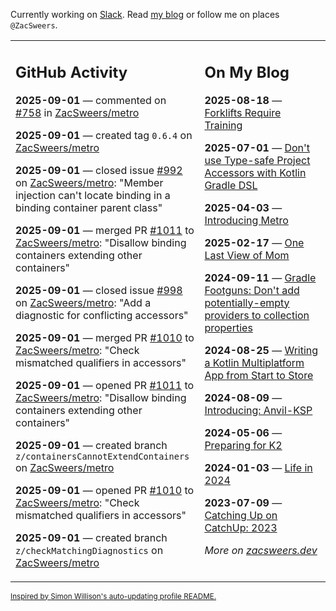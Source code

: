 Currently working on [Slack](https://slack.com/). Read [my blog](https://zacsweers.dev/) or follow me on places `@ZacSweers`.

<table><tr><td valign="top" width="60%">

## GitHub Activity
<!-- githubActivity starts -->
**2025-09-01** — commented on [#758](https://github.com/ZacSweers/metro/pull/758#issuecomment-3240973534) in [ZacSweers/metro](https://github.com/ZacSweers/metro)

**2025-09-01** — created tag `0.6.4` on [ZacSweers/metro](https://github.com/ZacSweers/metro)

**2025-09-01** — closed issue [#992](https://github.com/ZacSweers/metro/issues/992) on [ZacSweers/metro](https://github.com/ZacSweers/metro): "Member injection can't locate binding in a binding container parent class"

**2025-09-01** — merged PR [#1011](https://github.com/ZacSweers/metro/pull/1011) to [ZacSweers/metro](https://github.com/ZacSweers/metro): "Disallow binding containers extending other containers"

**2025-09-01** — closed issue [#998](https://github.com/ZacSweers/metro/issues/998) on [ZacSweers/metro](https://github.com/ZacSweers/metro): "Add a diagnostic for conflicting accessors"

**2025-09-01** — merged PR [#1010](https://github.com/ZacSweers/metro/pull/1010) to [ZacSweers/metro](https://github.com/ZacSweers/metro): "Check mismatched qualifiers in accessors"

**2025-09-01** — opened PR [#1011](https://github.com/ZacSweers/metro/pull/1011) to [ZacSweers/metro](https://github.com/ZacSweers/metro): "Disallow binding containers extending other containers"

**2025-09-01** — created branch `z/containersCannotExtendContainers` on [ZacSweers/metro](https://github.com/ZacSweers/metro)

**2025-09-01** — opened PR [#1010](https://github.com/ZacSweers/metro/pull/1010) to [ZacSweers/metro](https://github.com/ZacSweers/metro): "Check mismatched qualifiers in accessors"

**2025-09-01** — created branch `z/checkMatchingDiagnostics` on [ZacSweers/metro](https://github.com/ZacSweers/metro)
<!-- githubActivity ends -->
</td><td valign="top" width="40%">

## On My Blog
<!-- blog starts -->
**2025-08-18** — [Forklifts Require Training](https://www.zacsweers.dev/forklifts-require-training/)

**2025-07-01** — [Don't use Type-safe Project Accessors with Kotlin Gradle DSL](https://www.zacsweers.dev/dont-use-type-safe-project-accessors-with-kotlin-gradle-dsl/)

**2025-04-03** — [Introducing Metro](https://www.zacsweers.dev/introducing-metro/)

**2025-02-17** — [One Last View of Mom](https://www.zacsweers.dev/one-last-view-of-mom/)

**2024-09-11** — [Gradle Footguns: Don't add potentially-empty providers to collection properties](https://www.zacsweers.dev/gradle-footgun-adding-empty-providers-to-collection-properties/)

**2024-08-25** — [Writing a Kotlin Multiplatform App from Start to Store](https://www.zacsweers.dev/writing-a-kotlin-multiplatform-app-from-start-to-store/)

**2024-08-09** — [Introducing: Anvil-KSP](https://www.zacsweers.dev/introducing-anvil-ksp/)

**2024-05-06** — [Preparing for K2](https://www.zacsweers.dev/preparing-for-k2/)

**2024-01-03** — [Life in 2024](https://www.zacsweers.dev/life-in-2024/)

**2023-07-09** — [Catching Up on CatchUp: 2023](https://www.zacsweers.dev/catching-up-on-catchup-2023/)
<!-- blog ends -->
_More on [zacsweers.dev](https://zacsweers.dev/)_
</td></tr></table>

<sub><a href="https://simonwillison.net/2020/Jul/10/self-updating-profile-readme/">Inspired by Simon Willison's auto-updating profile README.</a></sub>